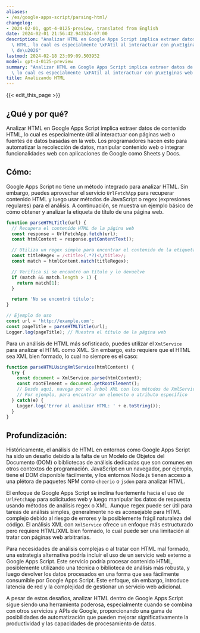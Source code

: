 ```yaml
---
aliases:
- /es/google-apps-script/parsing-html/
changelog:
- 2024-02-01, gpt-4-0125-preview, translated from English
date: 2024-02-01 21:56:42.943524-07:00
description: "Analizar HTML en Google Apps Script implica extraer datos de contenido\
  \ HTML, lo cual es especialmente \xFAtil al interactuar con p\xE1ginas web o fuentes\
  \ de\u2026"
lastmod: 2024-02-18 23:09:09.503952
model: gpt-4-0125-preview
summary: "Analizar HTML en Google Apps Script implica extraer datos de contenido HTML,\
  \ lo cual es especialmente \xFAtil al interactuar con p\xE1ginas web o fuentes de\u2026"
title: Analizando HTML
---
```


{{< edit_this_page >}}

## ¿Qué y por qué?
Analizar HTML en Google Apps Script implica extraer datos de contenido HTML, lo cual es especialmente útil al interactuar con páginas web o fuentes de datos basadas en la web. Los programadores hacen esto para automatizar la recolección de datos, manipular contenido web o integrar funcionalidades web con aplicaciones de Google como Sheets y Docs.

## Cómo:
Google Apps Script no tiene un método integrado para analizar HTML. Sin embargo, puedes aprovechar el servicio `UrlFetchApp` para recuperar contenido HTML y luego usar métodos de JavaScript o regex (expresiones regulares) para el análisis. A continuación, se muestra un ejemplo básico de cómo obtener y analizar la etiqueta de título de una página web.

```javascript
function parseHTMLTitle(url) {
  // Recupera el contenido HTML de la página web
  const response = UrlFetchApp.fetch(url);
  const htmlContent = response.getContentText();

  // Utiliza un regex simple para encontrar el contenido de la etiqueta <title>
  const titleRegex = /<title>(.*?)<\/title>/;
  const match = htmlContent.match(titleRegex);

  // Verifica si se encontró un título y lo devuelve
  if (match && match.length > 1) {
    return match[1];
  }

  return 'No se encontró título';
}

// Ejemplo de uso
const url = 'http://example.com';
const pageTitle = parseHTMLTitle(url);
Logger.log(pageTitle); // Muestra el título de la página web
```

Para un análisis de HTML más sofisticado, puedes utilizar el `XmlService` para analizar el HTML como XML. Sin embargo, esto requiere que el HTML sea XML bien formado, lo cual no siempre es el caso:

```javascript
function parseHTMLUsingXmlService(htmlContent) {
  try {
    const document = XmlService.parse(htmlContent);
    const rootElement = document.getRootElement();
    // Desde aquí, navega por el árbol XML con los métodos de XmlService
    // Por ejemplo, para encontrar un elemento o atributo específico
  } catch(e) {
    Logger.log('Error al analizar HTML: ' + e.toString());
  }
}
```

## Profundización:
Históricamente, el análisis de HTML en entornos como Google Apps Script ha sido un desafío debido a la falta de un Modelo de Objetos del Documento (DOM) o bibliotecas de análisis dedicadas que son comunes en otros contextos de programación. JavaScript en un navegador, por ejemplo, tiene el DOM disponible fácilmente, y los entornos Node.js tienen acceso a una plétora de paquetes NPM como `cheerio` o `jsdom` para analizar HTML.

El enfoque de Google Apps Script se inclina fuertemente hacia el uso de `UrlFetchApp` para solicitudes web y luego manipular los datos de respuesta usando métodos de análisis regex o XML. Aunque regex puede ser útil para tareas de análisis simples, generalmente no es aconsejable para HTML complejo debido al riesgo de errores y la posiblemente frágil naturaleza del código. El análisis XML con `XmlService` ofrece un enfoque más estructurado pero requiere HTML/XML bien formado, lo cual puede ser una limitación al tratar con páginas web arbitrarias.

Para necesidades de análisis complejas o al tratar con HTML mal formado, una estrategia alternativa podría incluir el uso de un servicio web externo a Google Apps Script. Este servicio podría procesar contenido HTML, posiblemente utilizando una técnica o biblioteca de análisis más robusta, y luego devolver los datos procesados en una forma que sea fácilmente consumible por Google Apps Script. Este enfoque, sin embargo, introduce latencia de red y la complejidad de gestionar un servicio web adicional.

A pesar de estos desafíos, analizar HTML dentro de Google Apps Script sigue siendo una herramienta poderosa, especialmente cuando se combina con otros servicios y APIs de Google, proporcionando una gama de posibilidades de automatización que pueden mejorar significativamente la productividad y las capacidades de procesamiento de datos.
